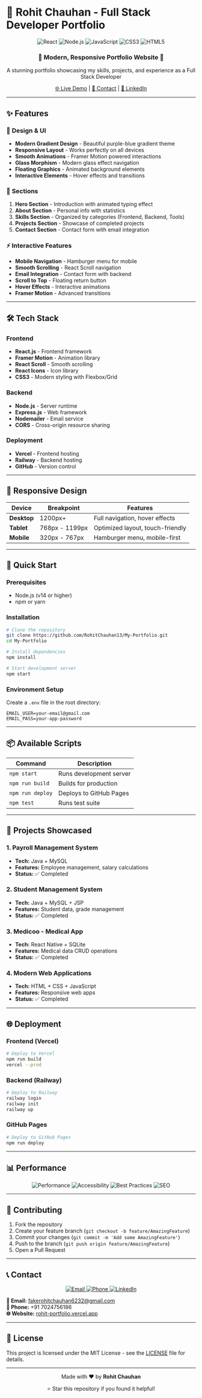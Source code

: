 # 🚀 Rohit Chauhan - Full Stack Developer Portfolio

<div align="center">
  <img src="https://img.shields.io/badge/React-20232A?style=for-the-badge&logo=react&logoColor=61DAFB" alt="React"/>
  <img src="https://img.shields.io/badge/Node.js-43853D?style=for-the-badge&logo=node.js&logoColor=white" alt="Node.js"/>
  <img src="https://img.shields.io/badge/JavaScript-F7DF1E?style=for-the-badge&logo=javascript&logoColor=black" alt="JavaScript"/>
  <img src="https://img.shields.io/badge/CSS3-1572B6?style=for-the-badge&logo=css3&logoColor=white" alt="CSS3"/>
  <img src="https://img.shields.io/badge/HTML5-E34F26?style=for-the-badge&logo=html5&logoColor=white" alt="HTML5"/>
</div>

<div align="center">
  <h3>🌟 Modern, Responsive Portfolio Website 🌟</h3>
  <p>A stunning portfolio showcasing my skills, projects, and experience as a Full Stack Developer</p>
  
  [🌐 Live Demo](https://rohit-portfolio.vercel.app) | [📧 Contact](mailto:fakerohitchauhan6232@gmail.com) | [📱 LinkedIn](https://linkedin.com/in/rohitchauhan13)
</div>

---

## ✨ Features

### 🎨 **Design & UI**
- **Modern Gradient Design** - Beautiful purple-blue gradient theme
- **Responsive Layout** - Works perfectly on all devices
- **Smooth Animations** - Framer Motion powered interactions
- **Glass Morphism** - Modern glass effect navigation
- **Floating Graphics** - Animated background elements
- **Interactive Elements** - Hover effects and transitions

### 📱 **Sections**
1. **Hero Section** - Introduction with animated typing effect
2. **About Section** - Personal info with statistics
3. **Skills Section** - Organized by categories (Frontend, Backend, Tools)
4. **Projects Section** - Showcase of completed projects
5. **Contact Section** - Contact form with email integration

### ⚡ **Interactive Features**
- **Mobile Navigation** - Hamburger menu for mobile
- **Smooth Scrolling** - React Scroll navigation
- **Email Integration** - Contact form with backend
- **Scroll to Top** - Floating return button
- **Hover Effects** - Interactive animations
- **Framer Motion** - Advanced transitions

---

## 🛠️ Tech Stack

### **Frontend**
- **React.js** - Frontend framework
- **Framer Motion** - Animation library
- **React Scroll** - Smooth scrolling
- **React Icons** - Icon library
- **CSS3** - Modern styling with Flexbox/Grid

### **Backend**
- **Node.js** - Server runtime
- **Express.js** - Web framework
- **Nodemailer** - Email service
- **CORS** - Cross-origin resource sharing

### **Deployment**
- **Vercel** - Frontend hosting
- **Railway** - Backend hosting
- **GitHub** - Version control

---

## 📱 Responsive Design

| Device | Breakpoint | Features |
|--------|------------|----------|
| **Desktop** | 1200px+ | Full navigation, hover effects |
| **Tablet** | 768px - 1199px | Optimized layout, touch-friendly |
| **Mobile** | 320px - 767px | Hamburger menu, mobile-first |

---

## 🚀 Quick Start

### **Prerequisites**
- Node.js (v14 or higher)
- npm or yarn

### **Installation**

```bash
# Clone the repository
git clone https://github.com/RohitChauhan13/My-Portfolio.git
cd My-Portfolio

# Install dependencies
npm install

# Start development server
npm start
```

### **Environment Setup**

Create a `.env` file in the root directory:

```env
EMAIL_USER=your-email@gmail.com
EMAIL_PASS=your-app-password
```

---

## 📦 Available Scripts

| Command | Description |
|---------|-------------|
| `npm start` | Runs development server |
| `npm run build` | Builds for production |
| `npm run deploy` | Deploys to GitHub Pages |
| `npm test` | Runs test suite |

---

## 🎯 Projects Showcased

### **1. Payroll Management System**
- **Tech:** Java + MySQL
- **Features:** Employee management, salary calculations
- **Status:** ✅ Completed

### **2. Student Management System**
- **Tech:** Java + MySQL + JSP
- **Features:** Student data, grade management
- **Status:** ✅ Completed

### **3. Medicoo - Medical App**
- **Tech:** React Native + SQLite
- **Features:** Medical data CRUD operations
- **Status:** ✅ Completed

### **4. Modern Web Applications**
- **Tech:** HTML + CSS + JavaScript
- **Features:** Responsive web apps
- **Status:** ✅ Completed

---

## 🌐 Deployment

### **Frontend (Vercel)**
```bash
# Deploy to Vercel
npm run build
vercel --prod
```

### **Backend (Railway)**
```bash
# Deploy to Railway
railway login
railway init
railway up
```

### **GitHub Pages**
```bash
# Deploy to GitHub Pages
npm run deploy
```

---

## 📊 Performance

<div align="center">
  <img src="https://img.shields.io/badge/Lighthouse-Performance-green?style=for-the-badge&logo=lighthouse" alt="Performance"/>
  <img src="https://img.shields.io/badge/Lighthouse-Accessibility-green?style=for-the-badge&logo=lighthouse" alt="Accessibility"/>
  <img src="https://img.shields.io/badge/Lighthouse-Best%20Practices-green?style=for-the-badge&logo=lighthouse" alt="Best Practices"/>
  <img src="https://img.shields.io/badge/Lighthouse-SEO-green?style=for-the-badge&logo=lighthouse" alt="SEO"/>
</div>

---

## 🤝 Contributing

1. Fork the repository
2. Create your feature branch (`git checkout -b feature/AmazingFeature`)
3. Commit your changes (`git commit -m 'Add some AmazingFeature'`)
4. Push to the branch (`git push origin feature/AmazingFeature`)
5. Open a Pull Request

---

## 📞 Contact

<div align="center">
  <a href="mailto:fakerohitchauhan6232@gmail.com">
    <img src="https://img.shields.io/badge/Gmail-D14836?style=for-the-badge&logo=gmail&logoColor=white" alt="Email"/>
  </a>
  <a href="tel:+917024756186">
    <img src="https://img.shields.io/badge/Phone-25D366?style=for-the-badge&logo=whatsapp&logoColor=white" alt="Phone"/>
  </a>
  <a href="https://linkedin.com/in/rohitchauhan13">
    <img src="https://img.shields.io/badge/LinkedIn-0077B5?style=for-the-badge&logo=linkedin&logoColor=white" alt="LinkedIn"/>
  </a>
</div>

**📧 Email:** fakerohitchauhan6232@gmail.com  
**📱 Phone:** +91 7024756186  
**🌐 Website:** [rohit-portfolio.vercel.app](https://rohit-portfolio.vercel.app)

---

## 📄 License

This project is licensed under the MIT License - see the [LICENSE](LICENSE) file for details.

---

<div align="center">
  <p>Made with ❤️ by <strong>Rohit Chauhan</strong></p>
  <p>⭐ Star this repository if you found it helpful!</p>
</div>
